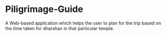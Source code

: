 # Piligrimage-Guide
A Web-based application which helps the user to plan for the trip based on the time taken for dharshan in that particular temple. 
